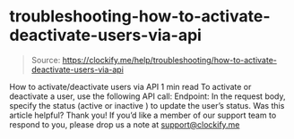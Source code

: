 # troubleshooting-how-to-activate-deactivate-users-via-api

> Source: https://clockify.me/help/troubleshooting/how-to-activate-deactivate-users-via-api

How to activate/deactivate users via API
1 min read
To activate or deactivate a user, use the following API call:
Endpoint:
In the request body, specify the status (active
or inactive
) to update the user’s status.
Was this article helpful?
Thank you! If you’d like a member of our support team to respond to you, please drop us a note at support@clockify.me